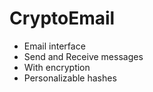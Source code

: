 # CryptoEmail 
- Email interface
- Send and Receive messages
- With encryption
- Personalizable hashes 
